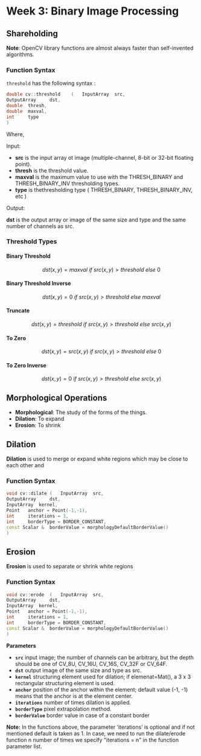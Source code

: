 # Week 3: Binary Image Processing

## Shareholding

**Note**: OpenCV library functions are almost always faster than self-invented algorithms.

### Function Syntax

`threshold` has the following syntax :

``` cpp
double cv::threshold    (   InputArray  src,
OutputArray     dst,
double  thresh,
double  maxval,
int     type 
)
```

Where,

Input:

* **src** is the input array ot image (multiple-channel, 8-bit or 32-bit floating point).
* **thresh** is the threshold value.
* **maxval** is the maximum value to use with the THRESH_BINARY and THRESH_BINARY_INV thresholding types.
* **type** is thethresholding type ( THRESH_BINARY, THRESH_BINARY_INV, etc )

Output:

**dst** is the output array or image of the same size and type and the same number of channels as src.

### Threshold Types

#### Binary Threshold

$$ dst(x,y)= maxval\ if\ src(x,y)>threshold\ else\ 0 $$

#### Binary Threshold Inverse

$$ dst(x,y)=0\ if\ src(x, y)>threshold\ else\ maxval $$

#### Truncate

$$ dst(x,y)=threshold\ if\ src(x, y)>threshold\ else\ src(x,y) $$

#### To Zero

$$ dst(x,y)=src(x,y)\ if\ src(x, y)>threshold\ else\ 0 $$

#### To Zero Inverse

$$ dst(x,y)=0\ if\ src(x, y)>threshold\ else\ src(x,y) $$

## Morphological Operations

* **Morphological**: The study of the forms of the things.
* **Dilation**: To expand
* **Erosion**: To shrink

## Dilation

**Dilation** is used to merge or expand white regions which may be close to each other and

### Function Syntax

```cpp
void cv::dilate (   InputArray  src,
OutputArray     dst,
InputArray  kernel,
Point   anchor = Point(-1,-1),
int     iterations = 1,
int     borderType = BORDER_CONSTANT,
const Scalar &  borderValue = morphologyDefaultBorderValue() 
)
```

## Erosion

**Erosion** is used to separate or shrink white regions

### Function Syntax

```cpp
void cv::erode  (   InputArray  src,
OutputArray     dst,
InputArray  kernel,
Point   anchor = Point(-1,-1),
int     iterations = 1,
int     borderType = BORDER_CONSTANT,
const Scalar &  borderValue = morphologyDefaultBorderValue() 
)
```

**Parameters**

* **`src`** input image; the number of channels can be arbitrary, but the depth should be one of CV_8U, CV_16U, CV_16S, CV_32F or CV_64F.
* **`dst`** output image of the same size and type as src.
* **`kernel`** structuring element used for dilation; if elemenat=Mat(), a 3 x 3 rectangular structuring element is used.
* **`anchor`** position of the anchor within the element; default value (-1, -1) means that the anchor is at the element center.
* **`iterations`** number of times dilation is applied.
* **`borderType`** pixel extrapolation method.
* **`borderValue`** border value in case of a constant border

**Note:** In the functions above, the parameter ‘iterations’ is optional and if not mentioned default is taken as 1. In case, we need to run the dilate/erode function n number of times we specify "iterations = n" in the function parameter list.

